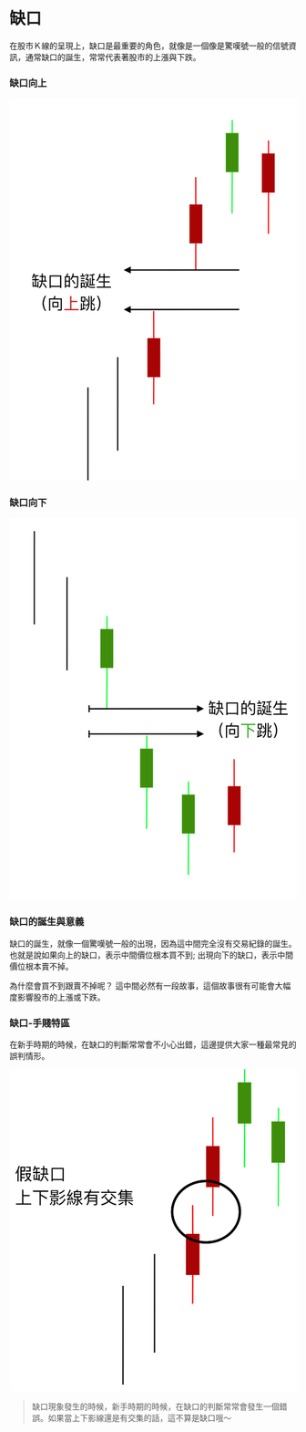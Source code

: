 # 缺口

在股市Ｋ線的呈現上，缺口是最重要的角色，就像是一個像是驚嘆號一般的信號資訊，通常缺口的誕生，常常代表著股市的上漲與下跌。

### 缺口向上

![](../../../.gitbook/assets/que-kou-xiang-shang-%20%281%29.jpg)

### 缺口向下

![](../../../.gitbook/assets/que-kou-xiang-xia-%20%281%29.jpg)

### 缺口的誕生與意義

缺口的誕生，就像一個驚嘆號一般的出現，因為這中間完全沒有交易紀錄的誕生。也就是說如果向上的缺口，表示中間價位根本買不到; 出現向下的缺口，表示中間價位根本賣不掉。

為什麼會買不到跟賣不掉呢？ 這中間必然有一段故事，這個故事很有可能會大幅度影響股市的上漲或下跌。

### 缺口-手賤特區

在新手時期的時候，在缺口的判斷常常會不小心出錯，這邊提供大家一種最常見的誤判情形。

![](../../../.gitbook/assets/jia-que-kou-.jpg)

> 缺口現象發生的時候，新手時期的時候，在缺口的判斷常常會發生一個錯誤。如果當上下影線還是有交集的話，這不算是缺口哦～





